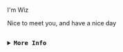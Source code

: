 <div align="justify">

I'm Wiz

Nice to meet you, and have a nice day
<h2></h2>
<details>
<summary><samp><b>More Info</b></samp></summary>
<!-- Contact Me -->
<!-- 
<p align="center">
  <samp>
    [<a href="https://twitter.com/">twitter</a>]
    [<a href="https://instagram.com/">instagram</a>]
    [<a href="mailto:">e-mail</a>]
  </samp>
</p>
-->
<h2></h2><br>

<!-- Profile Views Badge -->
<!-- <p align="center">
  <samp>
  <a href="#--------">
    <img src="https://komarev.com/ghpvc/?username=wizarash&label=Profile+Views&color=grey" alt="profile views" /> 
  </a>
  </samp>
</p>
-->
<!-- Github Stats -->
<div align="center">
  <table>
    <tr>
      <td><a href="#--------"><img height="137px" align="center" alt="GitHub Stats" src="https://github-readme-stats.vercel.app/api?username=wizarash&count_private=true&show_icons=true&include_all_commits=true&line_height=21&hide_border=true&theme=nord"/></a></td>
      <td><a href="#--------"><img height="137px" align="center" alt="Top Language" src="https://github-readme-stats.vercel.app/api/top-langs/?username=wizarash&layout=compact&line_height=21&hide_border=true&theme=nord"/></a></td>
    </tr>
  </table>
</div>

</details>
</div>
